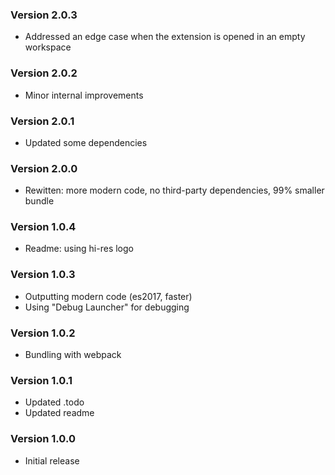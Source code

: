 ### Version 2.0.3
- Addressed an edge case when the extension is opened in an empty workspace

### Version 2.0.2
- Minor internal improvements

### Version 2.0.1
- Updated some dependencies

### Version 2.0.0
- Rewitten: more modern code, no third-party dependencies, 99% smaller bundle

### Version 1.0.4
- Readme: using hi-res logo

### Version 1.0.3
- Outputting modern code (es2017, faster)
- Using "Debug Launcher" for debugging

### Version 1.0.2
- Bundling with webpack

### Version 1.0.1
- Updated .todo
- Updated readme

### Version 1.0.0
- Initial release
